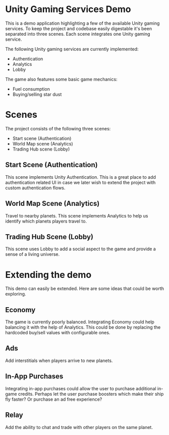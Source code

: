 # Unity Gaming Services Demo

This is a demo application highlighting a few of the available Unity gaming services. To keep the project and codebase easily digestable it's been separated into three scenes. Each scene integrates one Unity gaming service.

The following Unity gaming services are currently implemented:
- Authentication
- Analytics
- Lobby

The game also features some basic game mechanics:
- Fuel consumption
- Buying/selling star dust

# Scenes
The project consists of the following three scenes: 
- Start scene (Authentication)
- World Map scene (Analytics)
- Trading Hub scene (Lobby)

## Start Scene (Authentication)
This scene implements Unity Authentication. This is a great place to add authentication related UI in case we later wish to extend the project with custom authentication flows.

## World Map Scene (Analytics)
Travel to nearby planets. This scene implements Analytics to help us identify which planets players travel to.

## Trading Hub Scene (Lobby)
This scene uses Lobby to add a social aspect to the game and provide a sense of a living universe.

# Extending the demo

This demo can easily be extended. Here are some ideas that could be worth exploring.

## Economy
The game is currently poorly balanced. Integrating Economy could help balancing it with the help of Analytics. This could be done by replacing the hardcoded buy/sell values with configurable ones. 

## Ads
Add interstitials when players arrive to new planets.

## In-App Purchases
Integrating in-app purchases could allow the user to purchase additional in-game credits. Perhaps let the user purchase boosters which make their ship fly faster? Or purchase an ad free experience?

## Relay
Add the ability to chat and trade with other players on the same planet.
